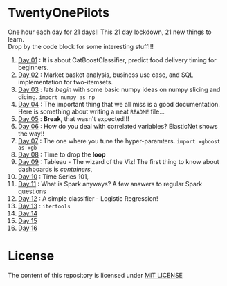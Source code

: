 # TwentyOnePilots
One hour each day for 21 days!! This 21 day lockdown, 21 new things to learn. <br>
Drop by the code block for some interesting stuff!!!
01. [Day 01](https://github.com/chrisdmell/TwentyOnePilots/blob/master/CodeBlock/Day-01-20200325.ipynb) : It is about CatBoostClassifier, predict food delivery timing for beginners. 
02. [Day 02](https://github.com/chrisdmell/TwentyOnePilots/blob/master/CodeBlock/Day-02-20200326.ipynb) : Market basket analysis, business use case, and SQL implementation for two-itemsets.
03. [Day 03](https://github.com/chrisdmell/TwentyOnePilots/blob/master/CodeBlock/Day-03-20200327.ipynb) :  _lets begin_ with some basic numpy ideas on numpy slicing and dicing. 
```import numpy as np ```
04. [Day 04](https://github.com/chrisdmell/TwentyOnePilots/blob/master/CodeBlock/Day-04-20200328.ipynb) : The important thing that we all miss is a good documentation. Here is something about writing a neat ```README``` file...
05. [Day 05](https://chrisdmell.github.io/chrisaloysiusdmello/) : __Break__, that wasn't expected!!!
06. [Day 06](https://github.com/chrisdmell/TwentyOnePilots/blob/master/CodeBlock/Day-06-20200330.ipynb) : How do you deal with correlated variables? ElasticNet shows the way!!
07. [Day 07](https://github.com/chrisdmell/TwentyOnePilots/blob/master/CodeBlock/Day-07-20200331.ipynb) : The one where you tune the hyper-paramters. ```import xgboost as xgb```
08. [Day 08](https://github.com/chrisdmell/TwentyOnePilots/blob/master/CodeBlock/Day-08-20200401.ipynb) : Time to drop the __loop__
09. [Day 09](https://public.tableau.com/profile/chris5331#!/vizhome/Tableau_Dashboards_Containers_001/Dashboard1?publish=yes) : Tableau - The wizard of the Viz! The first thing to know about dashboards is _containers_,
10. [Day 10](https://github.com/chrisdmell/TwentyOnePilots/blob/master/CodeBlock/Day-10-20200403.ipynb) : Time Series 101, 
11. [Day 11](https://github.com/chrisdmell/TwentyOnePilots/blob/master/CodeBlock/Day-11-20200404.ipynb) : What is Spark anyways? A few answers to regular Spark questions
12. [Day 12](https://github.com/chrisdmell/TwentyOnePilots/blob/master/CodeBlock/Day-12-20200405.ipynb) : A simple classifier - Logistic Regression!
13. [Day 13](https://github.com/chrisdmell/TwentyOnePilots/blob/master/CodeBlock/Day-13-20200406.ipynb) : ```itertools```
14. [Day 14](07)
15. [Day 15](08)
16. [Day 16](09)




# License
The content of this repository is licensed under [MIT LICENSE](https://github.com/chrisdmell/TwentyOnePilots/blob/master/LICENSE)
